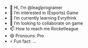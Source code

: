 - 👋 Hi, I’m @leaglprogramer
- 👀 I’m interested in (Esports) Game   
- 🌱 I’m currently learning Evrythink
- 💞️ I’m looking to collaborate on game  
- 📫 How to reach me Rocketleague  
- 😄 Pronouns: Pro  
- ⚡ Fun fact: ...

<!---
leaglprogramer/leaglprogramer is a ✨ special ✨ repository because its `README.md` (this file) appears on your GitHub profile.
You can click the Preview link to take a look at your changes.
--->
